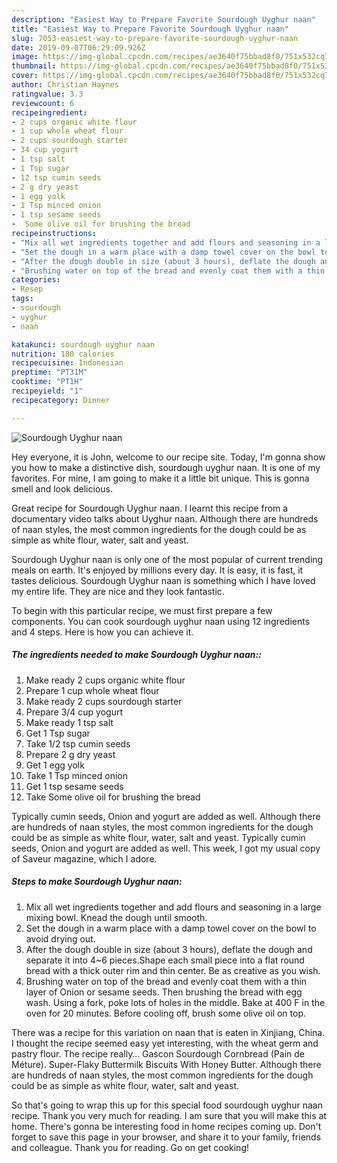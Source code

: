 ```yaml
---
description: "Easiest Way to Prepare Favorite Sourdough Uyghur naan"
title: "Easiest Way to Prepare Favorite Sourdough Uyghur naan"
slug: 7053-easiest-way-to-prepare-favorite-sourdough-uyghur-naan
date: 2019-09-07T06:29:09.926Z
image: https://img-global.cpcdn.com/recipes/ae3640f75bbad8f0/751x532cq70/sourdough-uyghur-naan-recipe-main-photo.jpg
thumbnail: https://img-global.cpcdn.com/recipes/ae3640f75bbad8f0/751x532cq70/sourdough-uyghur-naan-recipe-main-photo.jpg
cover: https://img-global.cpcdn.com/recipes/ae3640f75bbad8f0/751x532cq70/sourdough-uyghur-naan-recipe-main-photo.jpg
author: Christian Haynes
ratingvalue: 3.3
reviewcount: 6
recipeingredient:
- 2 cups organic white flour
- 1 cup whole wheat flour
- 2 cups sourdough starter
- 34 cup yogurt
- 1 tsp salt
- 1 Tsp sugar
- 12 tsp cumin seeds
- 2 g dry yeast
- 1 egg yolk
- 1 Tsp minced onion
- 1 tsp sesame seeds
-  Some olive oil for brushing the bread
recipeinstructions:
- "Mix all wet ingredients together and add flours and seasoning in a large mixing bowl. Knead the dough until smooth."
- "Set the dough in a warm place with a damp towel cover on the bowl to avoid drying out."
- "After the dough double in size (about 3 hours), deflate the dough and separate it into 4~6 pieces.Shape each small piece into a flat round bread with a thick outer rim and thin center. Be as creative as you wish."
- "Brushing water on top of the bread and evenly coat them with a thin layer of Onion or sesame seeds. Then brushing the bread with egg wash. Using a fork, poke lots of holes in the middle. Bake at 400 F in the oven for 20 minutes. Before cooling off, brush some olive oil on top."
categories:
- Resep
tags:
- sourdough
- uyghur
- naan

katakunci: sourdough uyghur naan
nutrition: 180 calories
recipecuisine: Indonesian
preptime: "PT31M"
cooktime: "PT1H"
recipeyield: "1"
recipecategory: Dinner

---
```



![Sourdough Uyghur naan](https://img-global.cpcdn.com/recipes/ae3640f75bbad8f0/751x532cq70/sourdough-uyghur-naan-recipe-main-photo.jpg)

Hey everyone, it is John, welcome to our recipe site. Today, I'm gonna show you how to make a distinctive dish, sourdough uyghur naan. It is one of my favorites. For mine, I am going to make it a little bit unique. This is gonna smell and look delicious.

Great recipe for Sourdough Uyghur naan. I learnt this recipe from a documentary video talks about Uyghur naan. Although there are hundreds of naan styles, the most common ingredients for the dough could be as simple as white flour, water, salt and yeast.

Sourdough Uyghur naan is only one of the most popular of current trending meals on earth. It's enjoyed by millions every day. It is easy, it is fast, it tastes delicious. Sourdough Uyghur naan is something which I have loved my entire life. They are nice and they look fantastic.


To begin with this particular recipe, we must first prepare a few components. You can cook sourdough uyghur naan using 12 ingredients and 4 steps. Here is how you can achieve it.

##### The ingredients needed to make Sourdough Uyghur naan::

1. Make ready 2 cups organic white flour
1. Prepare 1 cup whole wheat flour
1. Make ready 2 cups sourdough starter
1. Prepare 3/4 cup yogurt
1. Make ready 1 tsp salt
1. Get 1 Tsp sugar
1. Take 1/2 tsp cumin seeds
1. Prepare 2 g dry yeast
1. Get 1 egg yolk
1. Take 1 Tsp minced onion
1. Get 1 tsp sesame seeds
1. Take  Some olive oil for brushing the bread


Typically cumin seeds, Onion and yogurt are added as well. Although there are hundreds of naan styles, the most common ingredients for the dough could be as simple as white flour, water, salt and yeast. Typically cumin seeds, Onion and yogurt are added as well. This week, I got my usual copy of Saveur magazine, which I adore. 

##### Steps to make Sourdough Uyghur naan:

1. Mix all wet ingredients together and add flours and seasoning in a large mixing bowl. Knead the dough until smooth.
1. Set the dough in a warm place with a damp towel cover on the bowl to avoid drying out.
1. After the dough double in size (about 3 hours), deflate the dough and separate it into 4~6 pieces.Shape each small piece into a flat round bread with a thick outer rim and thin center. Be as creative as you wish.
1. Brushing water on top of the bread and evenly coat them with a thin layer of Onion or sesame seeds. Then brushing the bread with egg wash. Using a fork, poke lots of holes in the middle. Bake at 400 F in the oven for 20 minutes. Before cooling off, brush some olive oil on top.


There was a recipe for this variation on naan that is eaten in Xinjiang, China. I thought the recipe seemed easy yet interesting, with the wheat germ and pastry flour. The recipe really… Gascon Sourdough Cornbread (Pain de Méture). Super-Flaky Buttermilk Biscuits With Honey Butter. Although there are hundreds of naan styles, the most common ingredients for the dough could be as simple as white flour, water, salt and yeast. 

So that's going to wrap this up for this special food sourdough uyghur naan recipe. Thank you very much for reading. I am sure that you will make this at home. There's gonna be interesting food in home recipes coming up. Don't forget to save this page in your browser, and share it to your family, friends and colleague. Thank you for reading. Go on get cooking!
